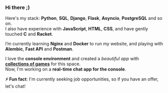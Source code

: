 ### Hi there ;)

Here's my stack: **Python**, **SQL**, **Django**, **Flask**, **Asyncio**, **PostgreSQL** and so on.  
I also have experience with **JavaScript**, **HTML**, **CSS**, and have gently touched **C** and **Racket**. 

I’m currently learning **Nginx** and **Docker** to run my website, and playing with **Alembic**, **Fast API** and **Postman**.  

I love the **console environment** and created a *beautiful app* with [**collections of games**](https://github.com/zluuba/games-of-terminal) for this space.  
Now, I'm working on a **real-time chat app for the console**.  

**⚡ Fun fact**: I'm currently seeking job opportunities, so if you have an offer, let's chat!


<!--
**zluuba/zluuba** is a ✨ _special_ ✨ repository because its `README.md` (this file) appears on your GitHub profile.

Here are some ideas to get you started:

- 🔭 I’m currently working on ...
- 🌱 I’m currently learning ...
- 👯 I’m looking to collaborate on ...
- 🤔 I’m looking for help with ...
- 💬 Ask me about ...
- 📫 How to reach me: ...
- 😄 Pronouns: ...
- ⚡ Fun fact: ...
-->
